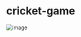 # cricket-game
![image](https://github.com/arpitdogra07/cricket-game/assets/48236094/aa61444f-1d9c-4204-8d1f-efaf13346829)

 
